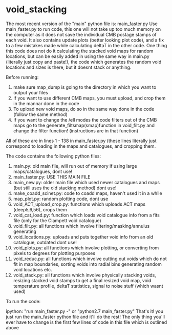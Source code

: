 # void_stacking

The most recent version of the "main" python file is: main_faster.py 
Use main_faster.py to run code, this one will not take up too much memory on the computer as it does not save the individual CMB postage stamps of each void. It also contains update plots (better looking plot code), and a fix to a few mistakes made while calculating deltaT in the other code.
One thing this code does not do it calculating the stacked void maps for random locations, but can be easily added in using the same way in main.py (literally just copy and paste!), the code which generates the random void locations and sizes is there, but it doesnt stack or anything.

Before running:
1) make sure map_dump is going to the directory in which you want to output your files
2) If you want to use different CMB maps, you must upload, and crop them in the mannar done in the code
3) To upload new void maps, do so in the same way done in the code (follow the same method)
4) If you want to change the /ell modes the code filters out of the CMB maps go to the generate_filtsmap(smap)function in void_filt.py and change the filter function! (instructions are in that function)

All of these are in lines 1 - 138 in main_faster.py (these lines literally just correspond to loading in the maps and catalogues, and cropping them.


The code contains the following python files:

1) main.py: old main file, will run out of memory if using large maps/catalogues, dont use!
2) main_faster.py: USE THIS MAIN FILE
3) main_new.py: older main file which used newer catalogues and maps (but still uses the old stacking method) dont use!
4) make_coadd_scinet.py: code to coadd maps, haven't used it in a while
5) map_plot.py: random plotting code, dont use
6) void_ACT_upload_crop.py: functions which uploads ACT maps (deep5,6,56), crops them
7) void_cat_load.py: function which loads void catalogue info from a fits file (only for the Clampett void catalogue)
8) void_filt.py: all functions which involve filtering/masking/annulus generating 
9) void_locations.py: uploads and puts together void info from an old catalogue, outdated dont use!
10) void_plots.py: all functions which involve plotting, or converting from pixels to degrees for plotting purposes
11) void_reduc.py: all functions which involve cutting out voids which do not fit in map boundaries, sorting voids into radial bins generating random void locations etc.
12) void_stack.py: all functions which involve physically stacking voids, resizing stacked void stamps to get a final resized void map, void temperature profile, deltaT statistics, signal to noise stuff (which wasnt used)

To run the code:

ipython: "run main_faster.py -"
or
"python2.7 main_faster.py"
That's it! you just run the main_faster python file and it'll do the rest!
The only thing you'll ever have to change is the first few lines of code in this file which is outlined above


